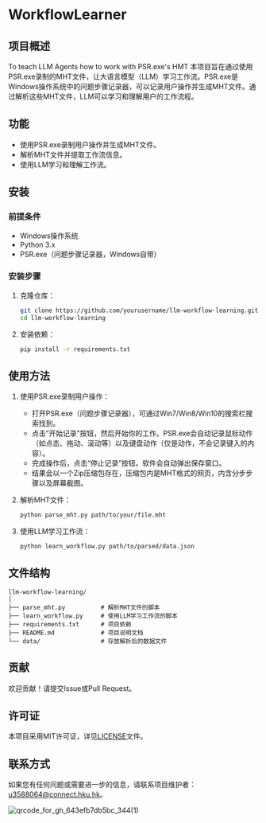 # WorkflowLearner

## 项目概述

To teach LLM Agents how to work with PSR.exe's HMT
本项目旨在通过使用PSR.exe录制的MHT文件，让大语言模型（LLM）学习工作流。PSR.exe是Windows操作系统中的问题步骤记录器，可以记录用户操作并生成MHT文件。通过解析这些MHT文件，LLM可以学习和理解用户的工作流程。

## 功能

- 使用PSR.exe录制用户操作并生成MHT文件。
- 解析MHT文件并提取工作流信息。
- 使用LLM学习和理解工作流。

## 安装

### 前提条件

- Windows操作系统
- Python 3.x
- PSR.exe（问题步骤记录器，Windows自带）

### 安装步骤

1. 克隆仓库：
    ```bash
    git clone https://github.com/yourusername/llm-workflow-learning.git
    cd llm-workflow-learning
    ```

2. 安装依赖：
    ```bash
    pip install -r requirements.txt
    ```

## 使用方法

1. 使用PSR.exe录制用户操作：
    - 打开PSR.exe（问题步骤记录器），可通过Win7/Win8/Win10的搜索栏搜索找到。
    - 点击“开始记录”按钮，然后开始你的工作。PSR.exe会自动记录鼠标动作（如点击、拖动、滚动等）以及键盘动作（仅是动作，不会记录键入的内容）。
    - 完成操作后，点击“停止记录”按钮。软件会自动弹出保存窗口。
    - 结果会以一个Zip压缩包存在，压缩包内是MHT格式的网页，内含分步步骤以及屏幕截图。

2. 解析MHT文件：
    ```bash
    python parse_mht.py path/to/your/file.mht
    ```

3. 使用LLM学习工作流：
    ```bash
    python learn_workflow.py path/to/parsed/data.json
    ```

## 文件结构

```
llm-workflow-learning/
│
├── parse_mht.py          # 解析MHT文件的脚本
├── learn_workflow.py     # 使用LLM学习工作流的脚本
├── requirements.txt      # 项目依赖
├── README.md             # 项目说明文档
└── data/                 # 存放解析后的数据文件
```

## 贡献

欢迎贡献！请提交Issue或Pull Request。

## 许可证

本项目采用MIT许可证，详见[LICENSE](LICENSE)文件。

## 联系方式

如果您有任何问题或需要进一步的信息，请联系项目维护者：[u3588064@connect.hku.hk](mailto:u3588064@connect.hku.hk)。

![qrcode_for_gh_643efb7db5bc_344(1)](https://github.com/u3588064/LLMemory/assets/53069671/8bb26c0f-4cab-438b-9f8c-16b1c26b3587)

